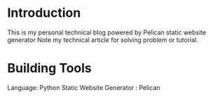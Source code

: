 # Introduction
This is my personal technical blog powered by Pelican static website generator
Note my technical article for solving problem or tutorial.

# Building Tools
Language: Python
Static Website Generator : Pelican
